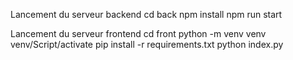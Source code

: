 Lancement du serveur backend 
cd back
npm install
npm run start

Lancement du serveur frontend
cd front
python -m venv venv
venv/Script/activate
pip install -r requirements.txt
python index.py
